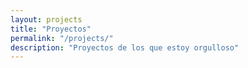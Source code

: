 ```yaml
---
layout: projects
title: "Proyectos"
permalink: "/projects/"
description: "Proyectos de los que estoy orgulloso"
---
```


